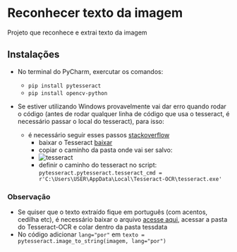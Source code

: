 # Reconhecer texto da imagem
Projeto que reconhece e extrai texto da imagem


## Instalações
- No terminal do PyCharm, exercutar os comandos:
  - `pip install pytesseract`
  - `pip install opencv-python`

- Se estiver utilizando Windows provavelmente vai dar erro quando rodar o código (antes de rodar qualquer linha de código que usa o tesseract, é necessário passar o local do tesseract),  para isso:
  - é necessário seguir esses passos [stackoverflow](https://stackoverflow.com/questions/50951955/pytesseract-tesseractnotfound-error-tesseract-is-not-installed-or-its-not-i)
     - baixar o Tesseract [baixar](https://github.com/UB-Mannheim/tesseract/wiki)
     - copiar o caminho da pasta onde vai ser salvo:
     - 
        ![tesseract](https://user-images.githubusercontent.com/53915799/158419184-6d3bdad3-17c0-43ee-8625-b3cd554a437d.png)
     - definir o caminho do tesseract no script: `pytesseract.pytesseract.tesseract_cmd = r'C:\Users\USER\AppData\Local\Tesseract-OCR\tesseract.exe'`
 
 ### Observação
 - Se quiser que o texto extraído fique em português (com acentos, cedilha etc), é necessário baixar o arquivo [acesse aqui](https://github.com/tesseract-ocr/tessdata/blob/main/por.traineddata), acessar a pasta do Tesseract-OCR e colar dentro da pasta tessdata
 - No código adicionar `lang="por"` em `texto = pytesseract.image_to_string(imagem, lang="por")`
